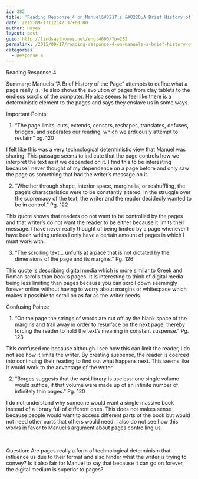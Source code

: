 ```yaml
---
id: 282
title: 'Reading Response 4 on Manuel&#8217;s &#8220;A Brief History of the Page&#8221;'
date: 2015-09-17T12:42:37+00:00
author: Hayes
layout: post
guid: http://lindsaythomas.net/engl4600/?p=282
permalink: /2015/09/17/reading-response-4-on-manuels-a-brief-history-of-the-page/
categories:
  - Response 4
---
```

Reading Response 4

Summary: Manuel’s “A Brief History of the Page” attempts to define what a page really is. He also shows the evolution of pages from clay tablets to the endless scrolls of the computer. He also seems to feel like there is a deterministic element to the pages and says they enslave us in some ways.

Important Points:

  1. “The page limits, cuts, extends, censors, reshapes, translates, defuses, bridges, and separates our reading, which we arduously attempt to reclaim” pg. 120

I felt like this was a very technological deterministic view that Manuel was sharing. This passage seems to indicate that the page controls how we interpret the text as if we depended on it. I find this to be interesting because I never thought of my dependence on a page before and only saw the page as something that had the writer’s message on it.

<ol start="2">
  <li>
    “Whether through shape, interior space, marginalia, or reshuffling, the page’s characteristics were to be constantly altered. In the struggle over the supremacy of the text, the writer and the reader decidedly wanted to be in control.” Pg. 122
  </li>
</ol>

This quote shows that readers do not want to be controlled by the pages and that writer’s do not want the reader to be either because it limits their message. I have never really thought of being limited by a page whenever I have been writing unless I only have a certain amount of pages in which I must work with.

<ol start="3">
  <li>
    “The scrolling text… unfurls at a pace that is not dictated by the dimensions of the page and its margins.” Pg. 126
  </li>
</ol>

This quote is describing digital media which is more similar to Greek and Roman scrolls than book’s pages. It is interesting to think of digital media being less limiting than pages because you can scroll down seemingly forever online without having to worry about margins or whitespace which makes it possible to scroll on as far as the writer needs.

Confusing Points:

  1. “On the page the strings of words are cut off by the blank space of the margins and trail away in order to resurface on the next page, thereby forcing the reader to hold the text’s meaning in constant suspense.” Pg. 123

This confused me because although I see how this can limit the reader, I do not see how it limits the writer. By creating suspense, the reader is coerced into continuing their reading to find out what happens next. This seems like it would work to the advantage of the writer.

<ol start="2">
  <li>
    “Borges suggests that the vast library is useless: one single volume would suffice, if that volume were made up of an infinite number of infinitely thin pages.” Pg. 120
  </li>
</ol>

I do not understand why someone would want a single massive book instead of a library full of different ones. This does not makes sense because people would want to access different parts of the book but would not need other parts that others would need. I also do not see how this works in favor to Manuel’s argument about pages controlling us.

&nbsp;

Question: Are pages really a form of technological determinism that influence us due to their format and also hinder what the writer is trying to convey? Is it also fair for Manuel to say that because it can go on forever, the digital medium is superior to pages?